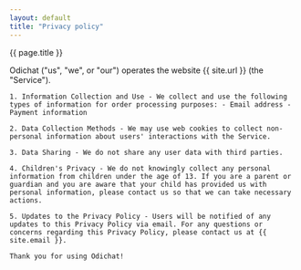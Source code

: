 ```yaml
---
layout: default
title: "Privacy policy"
---
```


<div class="mx-auto max-w-7xl overflow-hidden px-6 py-20 sm:py-24 lg:px-8">
  <p class="mt-2 text-4xl font-semibold tracking-tight text-pretty text-base-content sm:text-5xl sm:text-balance">{{ page.title }}</p>
  <p class="mt-6 text-lg/8 text-gray-600">
    Odichat ("us", "we", or "our") operates the website {{ site.url }} (the "Service").

    1. Information Collection and Use - We collect and use the following types of information for order processing purposes: - Email address - Payment information

    2. Data Collection Methods - We may use web cookies to collect non-personal information about users' interactions with the Service.

    3. Data Sharing - We do not share any user data with third parties.

    4. Children's Privacy - We do not knowingly collect any personal information from children under the age of 13. If you are a parent or guardian and you are aware that your child has provided us with personal information, please contact us so that we can take necessary actions.

    5. Updates to the Privacy Policy - Users will be notified of any updates to this Privacy Policy via email. For any questions or concerns regarding this Privacy Policy, please contact us at {{ site.email }}.

    Thank you for using Odichat!
  </p>
</div>